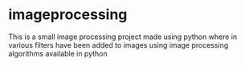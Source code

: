 # imageprocessing
This is a small image processing project made using python where in various filters have been added to images using image processing algorithms available in python 
